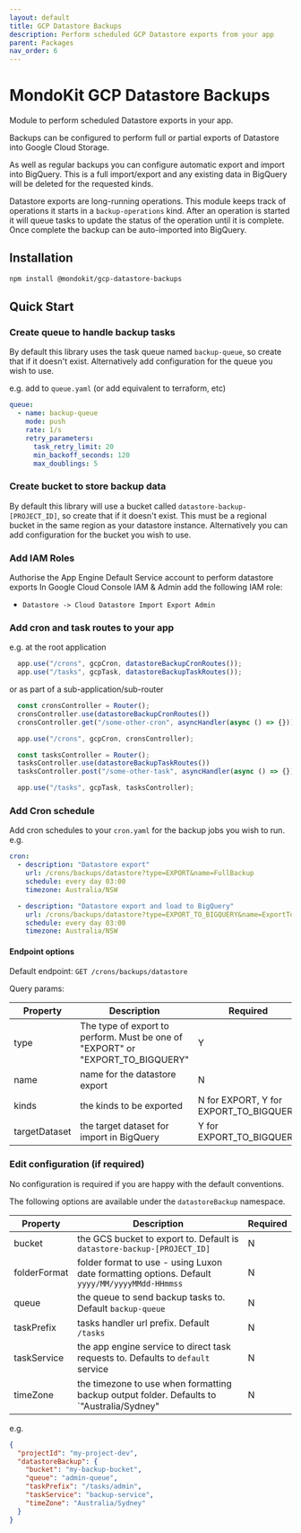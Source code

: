 ```yaml
---
layout: default
title: GCP Datastore Backups
description: Perform scheduled GCP Datastore exports from your app
parent: Packages
nav_order: 6
---
```


# MondoKit GCP Datastore Backups

Module to perform scheduled Datastore exports in your app.

Backups can be configured to perform full or partial exports of Datastore into Google Cloud Storage.

As well as regular backups you can configure automatic export and import into BigQuery.
This is a full import/export and any existing data in BigQuery will be deleted for the requested kinds.

Datastore exports are long-running operations. This module keeps track of operations it starts in a `backup-operations` kind.
After an operation is started it will queue tasks to update the status of the operation until it is complete.
Once complete the backup can be auto-imported into BigQuery.

## Installation

```sh
npm install @mondokit/gcp-datastore-backups
```

## Quick Start

### Create queue to handle backup tasks

By default this library uses the task queue named `backup-queue`, so create that if it doesn't exist.
Alternatively add configuration for the queue you wish to use.

e.g. add to `queue.yaml` (or add equivalent to terraform, etc)
```yaml
queue:
  - name: backup-queue
    mode: push
    rate: 1/s
    retry_parameters:
      task_retry_limit: 20
      min_backoff_seconds: 120
      max_doublings: 5
```

### Create bucket to store backup data

By default this library will use a bucket called `datastore-backup-[PROJECT_ID]`, so create that if it doesn't exist.
This must be a regional bucket in the same region as your datastore instance.
Alternatively you can add configuration for the bucket you wish to use.

### Add IAM Roles

Authorise the App Engine Default Service account to perform datastore exports
In Google Cloud Console IAM & Admin add the following IAM role: 
- `Datastore -> Cloud Datastore Import Export Admin`

### Add cron and task routes to your app

e.g. at the root application
```typescript
  app.use("/crons", gcpCron, datastoreBackupCronRoutes());
  app.use("/tasks", gcpTask, datastoreBackupTaskRoutes());
```

or as part of a sub-application/sub-router
```typescript
  const cronsController = Router();
  cronsController.use(datastoreBackupCronRoutes())
  cronsController.get("/some-other-cron", asyncHandler(async () => {}))

  app.use("/crons", gcpCron, cronsController);

  const tasksController = Router();
  tasksController.use(datastoreBackupTaskRoutes())
  tasksController.post("/some-other-task", asyncHandler(async () => {}))

  app.use("/tasks", gcpTask, tasksController);
```

### Add Cron schedule

Add cron schedules to your `cron.yaml` for the backup jobs you wish to run. e.g.

```yaml
cron:
  - description: "Datastore export"
    url: /crons/backups/datastore?type=EXPORT&name=FullBackup
    schedule: every day 03:00
    timezone: Australia/NSW

  - description: "Datastore export and load to BigQuery"
    url: /crons/backups/datastore?type=EXPORT_TO_BIGQUERY&name=ExportToBigQuery&targetDataset=backup_data&collectionIds=demo-items
    schedule: every day 03:00
    timezone: Australia/NSW
```

#### Endpoint options

Default endpoint: `GET /crons/backups/datastore`

Query params:

| Property      | Description                                                                    | Required                               |
|---------------|--------------------------------------------------------------------------------|----------------------------------------|
| type          | The type of export to perform. Must be one of "EXPORT" or "EXPORT_TO_BIGQUERY" | Y                                      |
| name          | name for the datastore export                                                  | N                                      |
| kinds         | the kinds to be exported                                                       | N for EXPORT, Y for EXPORT_TO_BIGQUERY |
| targetDataset | the target dataset for import in BigQuery                                      | Y for EXPORT_TO_BIGQUERY               |


### Edit configuration (if required)

No configuration is required if you are happy with the default conventions. 

The following options are available under the `datastoreBackup` namespace.

| Property     | Description                                                                                   | Required |
|--------------|-----------------------------------------------------------------------------------------------|----------|
| bucket       | the GCS bucket to export to. Default is `datastore-backup-[PROJECT_ID]`                       | N        |
| folderFormat | folder format to use - using Luxon date formatting options. Default `yyyy/MM/yyyyMMdd-HHmmss` | N        |
| queue        | the queue to send backup tasks to. Default `backup-queue`                                     | N        |
| taskPrefix   | tasks handler url prefix. Default `/tasks`                                                    | N        |
| taskService  | the app engine service to direct task requests to. Defaults to `default` service              | N        |
| timeZone     | the timezone to use when formatting backup output folder. Defaults to `"Australia/Sydney"     | N        |

e.g.
```json
{
  "projectId": "my-project-dev",
  "datastoreBackup": {
    "bucket": "my-backup-bucket",
    "queue": "admin-queue",
    "taskPrefix": "/tasks/admin",
    "taskService": "backup-service",
    "timeZone": "Australia/Sydney"
  }
}
```
